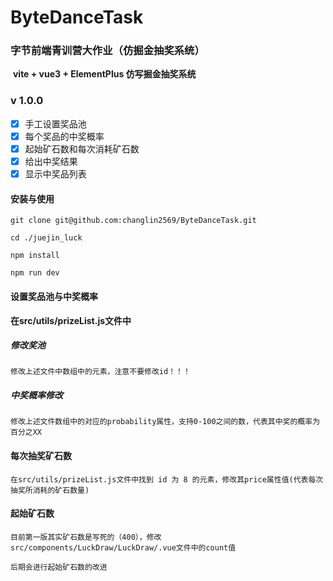 # ByteDanceTask

### 字节前端青训营大作业（仿掘金抽奖系统）

​	**vite + vue3  + ElementPlus 仿写掘金抽奖系统**

### v  1.0.0

- [x] 手工设置奖品池
- [x] 每个奖品的中奖概率
- [x] 起始矿石数和每次消耗矿石数
- [x] 给出中奖结果
- [x] 显示中奖品列表

#### 安装与使用

```
git clone git@github.com:changlin2569/ByteDanceTask.git

cd ./juejin_luck

npm install

npm run dev

```

#### 设置奖品池与中奖概率

**在src/utils/prizeList.js文件中**

##### 修改奖池

```
修改上述文件中数组中的元素，注意不要修改id！！！
```



##### 中奖概率修改

```
修改上述文件数组中的对应的probability属性，支持0-100之间的数，代表其中奖的概率为百分之XX
```



#### 每次抽奖矿石数

```
在src/utils/prizeList.js文件中找到 id 为 8 的元素，修改其price属性值(代表每次抽奖所消耗的矿石数量)
```



#### 起始矿石数

```
目前第一版其实矿石数是写死的（400），修改src/components/LuckDraw/LuckDraw/.vue文件中的count值

后期会进行起始矿石数的改进
```

